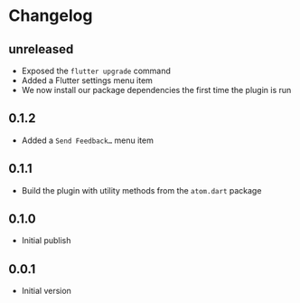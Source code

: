 # Changelog

## unreleased
- Exposed the `flutter upgrade` command
- Added a Flutter settings menu item
- We now install our package dependencies the first time the plugin is run

## 0.1.2
- Added a `Send Feedback…` menu item

## 0.1.1
- Build the plugin with utility methods from the `atom.dart` package

## 0.1.0
- Initial publish

## 0.0.1
- Initial version
